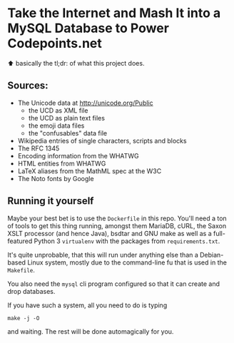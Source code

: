 # Take the Internet and Mash It into a MySQL Database to Power Codepoints.net

:arrow_up: basically the tl;dr: of what this project does.

## Sources:

* The Unicode data at http://unicode.org/Public
    * the UCD as XML file
    * the UCD as plain text files
    * the emoji data files
    * the "confusables" data file
* Wikipedia entries of single characters, scripts and blocks
* The RFC 1345
* Encoding information from the WHATWG
* HTML entities from WHATWG
* LaTeX aliases from the MathML spec at the W3C
* The Noto fonts by Google

## Running it yourself

Maybe your best bet is to use the `Dockerfile` in this repo. You'll need
a ton of tools to get this thing running, amongst them MariaDB, cURL,
the Saxon XSLT processor (and hence Java), bsdtar and GNU make as well
as a full-featured Python 3 `virtualenv` with the packages from
`requirements.txt`.

It's quite unprobable, that this will run under anything else than a
Debian-based Linux system, mostly due to the command-line fu that is
used in the `Makefile`.

You also need the `mysql` cli program configured so that it can create
and drop databases.

If you have such a system, all you need to do is typing

    make -j -O

and waiting. The rest will be done automagically for you.
